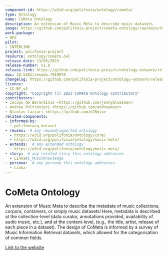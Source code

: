 ```yaml
---
component-id: https://w3id.org/polifonia/ontology/cometa/
type: Ontology
name: CoMeta Ontology
description: An extension of Music Meta to describe music datasets
image: https://github.com/polifonia-project/cometa-ontology/raw/main/diagrams/cometa_overview.png
work-package:
- WP2
pilot:
- INTERLINK
project: polifonia-project
resource: ontology/cometa.owl
release-date: 13/05/2023
release-number: v1.0
release-link: https://github.com/polifonia-project/ontology-network/releases
doi: 10.5281/zenodo.7919970
changelog: https://github.com/polifonia-project/ontology-network/releases
licence: 
- CC-BY_v4
copyright: "Copyright (c) 2023 CoMeta Ontology Contributors"
contributors:
- Jacopo de Berardinis <https://github.com/jonnybluesman>
- Andrea Poltronieri <https://github.com/andreamust>
- Nicolas Lazzari <https://github.com/n28div>
related-components:
- informed-by:
  - polifoniacq-dataset
- reuses:  # any reused/imported ontology
  - https://w3id.org/polifonia/ontology/core/
  - https://w3id.org/polifonia/ontology/music-meta/
- extends:  # any extended ontology
  - https://w3id.org/polifonia/ontology/music-meta/
- story:  # any related story this ontology addresses
  - Linka#1_MusicKnowledge
- persona:  # any persona this ontology addresses
  - Linka
---
```

<!-- - documentation:  # link any resource providing documentation for this ontology
  - https://github.com/polifonia-project/cometa-ontology -->

# CoMeta Ontology

An extension of Music Meta to describe the metadata of music collections, corpora, containers, or simply music datasets! Here, metadata is described at the collection-level (data curator, annotations provided, availability of audio music, etc.), and at the content-level, (e.g., the title, artist, release of each piece in a dataset). The design of CoMeta is informed by a survey of Music Information Retrieval datasets, which allowed for the categorisation of common fields.

[Link to the website](https://github.com/polifonia-project/cometa-ontology)

